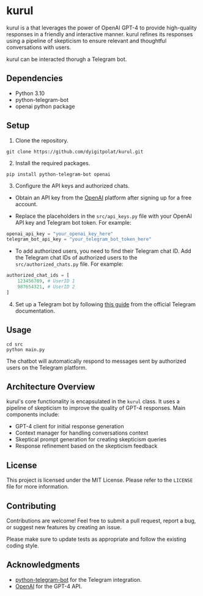 # kurul

kurul is a that leverages the power of OpenAI GPT-4 to provide high-quality responses in a friendly and interactive manner. kurul refines its responses using a pipeline of skepticism to ensure relevant and thoughtful conversations with users.

kurul can be interacted thorugh a Telegram bot.

## Dependencies

- Python 3.10
- python-telegram-bot
- openai python package

## Setup

1. Clone the repository.

```
git clone https://github.com/dyigitpolat/kurul.git
```

2. Install the required packages.

```
pip install python-telegram-bot openai
```

3. Configure the API keys and authorized chats.

- Obtain an API key from the [OpenAI](https://beta.openai.com/signup/) platform after signing up for a free account.

- Replace the placeholders in the `src/api_keys.py` file with your OpenAI API key and Telegram bot token. For example:

```python
openai_api_key = "your_openai_key_here"
telegram_bot_api_key = "your_telegram_bot_token_here"
```

- To add authorized users, you need to find their Telegram chat ID. Add the Telegram chat IDs of authorized users to the `src/authorized_chats.py` file. For example:

```python
authorized_chat_ids = [
    123456789, # UserID 1
    987654321, # UserID 2
]
```

4. Set up a Telegram bot by following [this guide](https://core.telegram.org/bots#6-botfather) from the official Telegram documentation.

## Usage

```
cd src
python main.py
```

The chatbot will automatically respond to messages sent by authorized users on the Telegram platform.

## Architecture Overview

kurul's core functionality is encapsulated in the `kurul` class. It uses a pipeline of skepticism to improve the quality of GPT-4 responses. Main components include:

- GPT-4 client for initial response generation
- Context manager for handling conversations context
- Skeptical prompt generation for creating skepticism queries
- Response refinement based on the skepticism feedback

## License

This project is licensed under the MIT License. Please refer to the `LICENSE` file for more information.

## Contributing

Contributions are welcome! Feel free to submit a pull request, report a bug, or suggest new features by creating an issue.

Please make sure to update tests as appropriate and follow the existing coding style.

## Acknowledgments

- [python-telegram-bot](https://github.com/python-telegram-bot/python-telegram-bot) for the Telegram integration.
- [OpenAI](https://openai.com/) for the GPT-4 API.